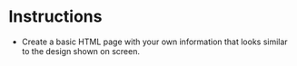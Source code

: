 # Instructions

* Create a basic HTML page with your own information that looks similar to the design shown on screen.
